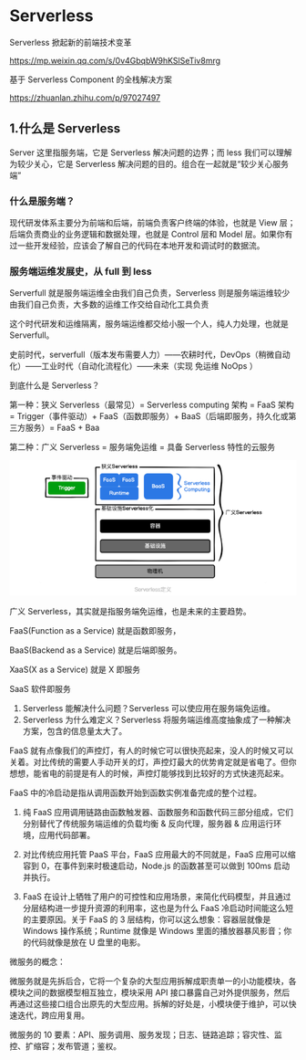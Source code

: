 # Serverless

Serverless 掀起新的前端技术变革

https://mp.weixin.qq.com/s/0v4GbqbW9hKSlSeTiv8mrg

基于 Serverless Component 的全栈解决方案

https://zhuanlan.zhihu.com/p/97027497

## 1.什么是 Serverless

Server 这里指服务端，它是 Serverless 解决问题的边界；而 less 我们可以理解为较少关心，它是 Serverless 解决问题的目的。组合在一起就是“较少关心服务端”

### 什么是服务端？

现代研发体系主要分为前端和后端，前端负责客户终端的体验，也就是 View 层；后端负责商业的业务逻辑和数据处理，也就是 Control 层和 Model 层。如果你有过一些开发经验，应该会了解自己的代码在本地开发和调试时的数据流。

### 服务端运维发展史，从 full 到 less

Serverfull 就是服务端运维全由我们自己负责，Serverless 则是服务端运维较少由我们自己负责，大多数的运维工作交给自动化工具负责

这个时代研发和运维隔离，服务端运维都交给小服一个人，纯人力处理，也就是 Serverfull。

史前时代，serverfull（版本发布需要人力）——农耕时代，DevOps（稍微自动化）——工业时代（自动化流程化）——未来（实现 免运维 NoOps ）

到底什么是 Serverless？

第一种：狭义 Serverless（最常见）= Serverless computing 架构 = FaaS 架构 = Trigger（事件驱动）+ FaaS（函数即服务）+ BaaS（后端即服务，持久化或第三方服务）= FaaS + Baa

第二种：广义 Serverless = 服务端免运维 = 具备 Serverless 特性的云服务

![image-20200523095830121](../public/images/Serverless/定义.png)

广义 Serverless，其实就是指服务端免运维，也是未来的主要趋势。

FaaS(Function as a Service) 就是函数即服务，

BaaS(Backend as a Service) 就是后端即服务。

XaaS(X as a Service) 就是 X 即服务

SaaS 软件即服务

1. Serverless 能解决什么问题？Serverless 可以使应用在服务端免运维。
2. Serverless 为什么难定义？Serverless 将服务端运维高度抽象成了一种解决方案，包含的信息量太大了。

FaaS 就有点像我们的声控灯，有人的时候它可以很快亮起来，没人的时候又可以关着。对比传统的需要人手动开关的灯，声控灯最大的优势肯定就是省电了。但你想想，能省电的前提是有人的时候，声控灯能够找到比较好的方式快速亮起来。

FaaS 中的冷启动是指从调用函数开始到函数实例准备完成的整个过程。

1. 纯 FaaS 应用调用链路由函数触发器、函数服务和函数代码三部分组成，它们分别替代了传统服务端运维的负载均衡 & 反向代理，服务器 & 应用运行环境，应用代码部署。

2. 对比传统应用托管 PaaS 平台，FaaS 应用最大的不同就是，FaaS 应用可以缩容到 0，在事件到来时极速启动，Node.js 的函数甚至可以做到 100ms 启动并执行。
3. FaaS 在设计上牺牲了用户的可控性和应用场景，来简化代码模型，并且通过分层结构进一步提升资源的利用率，这也是为什么 FaaS 冷启动时间能这么短的主要原因。关于 FaaS 的 3 层结构，你可以这么想象：容器层就像是 Windows 操作系统；Runtime 就像是 Windows 里面的播放器暴风影音；你的代码就像是放在 U 盘里的电影。

微服务的概念：

微服务就是先拆后合，它将一个复杂的大型应用拆解成职责单一的小功能模块，各模块之间的数据模型相互独立，模块采用 API 接口暴露自己对外提供服务，然后再通过这些接口组合出原先的大型应用。拆解的好处是，小模块便于维护，可以快速迭代，跨应用复用。

微服务的 10 要素：API、服务调用、服务发现；日志、链路追踪；容灾性、监控、扩缩容；发布管道；鉴权。
